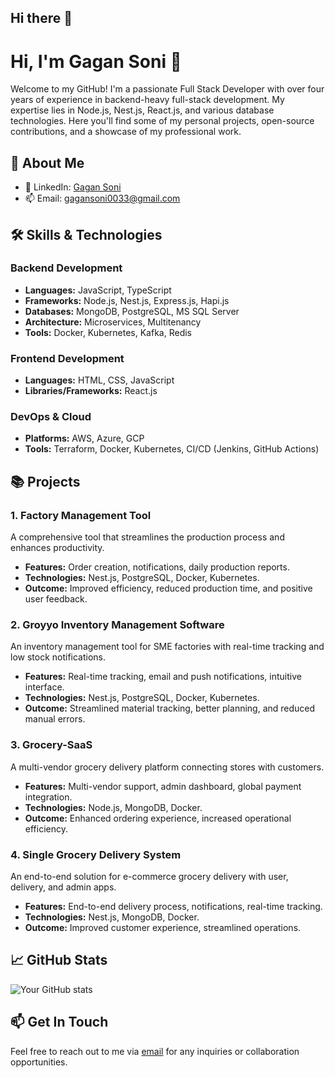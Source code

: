 ## Hi there 👋

<!--
**snap-gig/snap-gig** is a ✨ _special_ ✨ repository because its `README.md` (this file) appears on your GitHub profile.

Here are some ideas to get you started:

- 🔭 I’m currently working on ...
- 🌱 I’m currently learning ...
- 👯 I’m looking to collaborate on ...
- 🤔 I’m looking for help with ...
- 💬 Ask me about ...
- 📫 How to reach me: ...
- 😄 Pronouns: ...
- ⚡ Fun fact: ...
-->

# Hi, I'm Gagan Soni 👋

Welcome to my GitHub! I'm a passionate Full Stack Developer with over four years of experience in backend-heavy full-stack development. My expertise lies in Node.js, Nest.js, React.js, and various database technologies. Here you'll find some of my personal projects, open-source contributions, and a showcase of my professional work.

## 🚀 About Me
<!--
- 🌐 Website: [Your Website] -->
- 💼 LinkedIn: [Gagan Soni](https://www.linkedin.com/in/gaganswarnkar/)
- 📫 Email: [gagansoni0033@gmail.com](gagansoni0033@gmail.com)

## 🛠️ Skills & Technologies

### Backend Development
- **Languages:** JavaScript, TypeScript
- **Frameworks:** Node.js, Nest.js, Express.js, Hapi.js
- **Databases:** MongoDB, PostgreSQL, MS SQL Server
- **Architecture:** Microservices, Multitenancy
- **Tools:** Docker, Kubernetes, Kafka, Redis

### Frontend Development
- **Languages:** HTML, CSS, JavaScript
- **Libraries/Frameworks:** React.js

### DevOps & Cloud
- **Platforms:** AWS, Azure, GCP
- **Tools:** Terraform, Docker, Kubernetes, CI/CD (Jenkins, GitHub Actions)

## 📚 Projects

### 1. **Factory Management Tool**
A comprehensive tool that streamlines the production process and enhances productivity.

- **Features:** Order creation, notifications, daily production reports.
- **Technologies:** Nest.js, PostgreSQL, Docker, Kubernetes.
- **Outcome:** Improved efficiency, reduced production time, and positive user feedback.

### 2. **Groyyo Inventory Management Software**
An inventory management tool for SME factories with real-time tracking and low stock notifications.

- **Features:** Real-time tracking, email and push notifications, intuitive interface.
- **Technologies:** Nest.js, PostgreSQL, Docker, Kubernetes.
- **Outcome:** Streamlined material tracking, better planning, and reduced manual errors.

### 3. **Grocery-SaaS**
A multi-vendor grocery delivery platform connecting stores with customers.

- **Features:** Multi-vendor support, admin dashboard, global payment integration.
- **Technologies:** Node.js, MongoDB, Docker.
- **Outcome:** Enhanced ordering experience, increased operational efficiency.

### 4. **Single Grocery Delivery System**
An end-to-end solution for e-commerce grocery delivery with user, delivery, and admin apps.

- **Features:** End-to-end delivery process, notifications, real-time tracking.
- **Technologies:** Nest.js, MongoDB, Docker.
- **Outcome:** Improved customer experience, streamlined operations.

## 📈 GitHub Stats

![Your GitHub stats](https://github-readme-stats.vercel.app/api?username=snap-gig&show_icons=true&theme=radical)

## 📫 Get In Touch

Feel free to reach out to me via [email](mailto:gagansoni0033@gmail.com) for any inquiries or collaboration opportunities.

